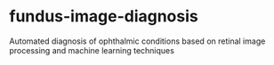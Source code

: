 fundus-image-diagnosis
======================

Automated diagnosis of ophthalmic conditions based on retinal image processing and machine learning techniques
